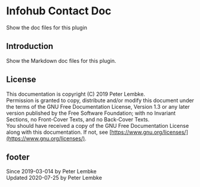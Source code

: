 # Infohub Contact Doc
Show the doc files for this plugin

## Introduction
Show the Markdown doc files for this plugin.  

## License
This documentation is copyright (C) 2019 Peter Lembke.  
Permission is granted to copy, distribute and/or modify this document under the terms of the GNU Free Documentation License, Version 1.3 or any later version published by the Free Software Foundation; with no Invariant Sections, no Front-Cover Texts, and no Back-Cover Texts.  
You should have received a copy of the GNU Free Documentation License along with this documentation. If not, see [https://www.gnu.org/licenses/](https://www.gnu.org/licenses/).

## footer
Since 2019-03-014 by Peter Lembke  
Updated 2020-07-25 by Peter Lembke
